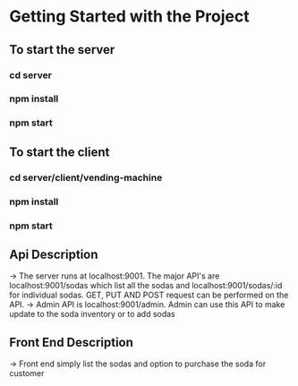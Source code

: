 # Getting Started with the Project

## To start the server

### cd server
### npm install
### npm start

## To start the client
### cd server/client/vending-machine
### npm install
### npm start


## Api Description

-> The server runs at localhost:9001. The major API's are localhost:9001/sodas which list all the sodas and localhost:9001/sodas/:id for individual sodas. GET, PUT AND POST request can be performed on the API. 
-> Admin API is localhost:9001/admin. Admin can use this API to make update to the soda inventory or to add sodas

## Front End Description
-> Front end simply list the sodas and option to purchase the soda for customer
